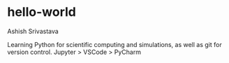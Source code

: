 # hello-world

Ashish Srivastava

Learning Python for scientific computing and simulations, as well as git for version control.
Jupyter > VSCode > PyCharm
